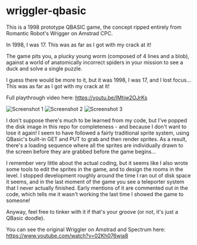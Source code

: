 # wriggler-qbasic
This is a 1998 prototype QBASIC game, the concept ripped entirely from Romantic Robot's Wrigger on Amstrad CPC.

In 1998, I was 17. This was as far as I got with my crack at it!

The game pits you, a plucky young worm (composed of 4 lines and a blob), against a world of anatomically incorrect spiders in your mission to see a duck and solve a single puzzle.

I guess there would be more to it, but it was 1998, I was 17, and I lost focus... This was as far as I got with my crack at it!

Full playthrough video here: https://youtu.be/IMtjw2OJrKs

![Screenshot 1][qbasic-wriggler-1]
![Screenshot 2][qbasic-wriggler-2]
![Screenshot 3][qbasic-wriggler-3]

I don't suppose there's much to be learned from my code, but I've popped the disk image in this repo for completeness - and because I don't want to lose it again! I seem to have followed a fairly traditional sprite system, using QBasic's built-in GET and PUT to grab and then render sprites. As a result, there's a loading sequence where all the sprites are individually drawn to the screen before they are grabbed before the game begins...

I remember very little about the actual coding, but it seems like I also wrote some tools to edit the sprites in the game, and to design the rooms in the level. I stopped development roughly around the time I ran out of disk space it seems, and in the last moment of the game you see a teleporter system that I never actually finished. Early mentions of it are commented out in the code, which tells me it wasn't working the last time I showed the game to someone!

Anyway, feel free to tinker with it if that's your groove (or not, it's just a QBasic doodle).

You can see the original Wriggler on Amstrad and Spectrum here: https://www.youtube.com/watch?v=02Kh076wja8

[qbasic-wriggler-1]: https://github.com/instantiator/wriggler-qbasic/raw/master/media/qbasic-wriggler-01.png "It was a game that pitted one plucky worm against an army of anatomically incorrect spiders"
[qbasic-wriggler-2]: https://github.com/instantiator/wriggler-qbasic/raw/master/media/qbasic-wriggler-02.png "The whole puzzle, the only puzzle, and nothing but the puzzle"
[qbasic-wriggler-3]: https://github.com/instantiator/wriggler-qbasic/raw/master/media/qbasic-wriggler-03.png "Also, for some reason, a duck."
